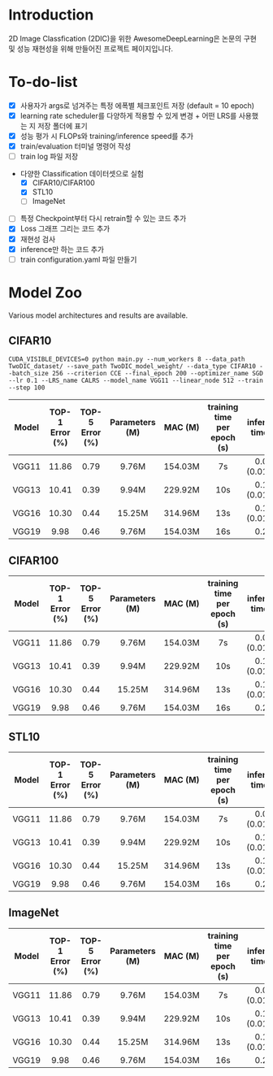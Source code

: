 # Introduction
2D Image Classfication (2DIC)을 위한 AwesomeDeepLearning은 논문의 구현 및 성능 재현성을 위해 만들어진 프로젝트 페이지입니다.

# To-do-list
- [X] 사용자가 args로 넘겨주는 특정 에폭별 체크포인트 저장 (default = 10 epoch)
- [X] learning rate scheduler를 다양하게 적용할 수 있게 변경 + 어떤 LRS를 사용했는 지 저장 폴더에 표기
- [X] 성능 평가 시 FLOPs와 training/inference speed를 추가
- [X] train/evaluation 터미널 명령어 작성
- [ ] train log 파일 저장
- 다양한 Classification 데이터셋으로 실험
    - [X] CIFAR10/CIFAR100
    - [X] STL10
    - [ ] ImageNet
- [ ] 특정 Checkpoint부터 다시 retrain할 수 있는 코드 추가
- [X] Loss 그래프 그리는 코드 추가
- [X] 재현성 검사
- [X] inference만 하는 코드 추가
- [ ] train configuration.yaml 파일 만들기

# Model Zoo

Various model architectures and results are available.

## CIFAR10

`CUDA_VISIBLE_DEVICES=0 python main.py --num_workers 8 --data_path TwoDIC_dataset/ --save_path TwoDIC_model_weight/ --data_type CIFAR10 --batch_size 256 --criterion CCE --final_epoch 200 --optimizer_name SGD --lr 0.1 --LRS_name CALRS --model_name VGG11 --linear_node 512 --train --step 100`

|Model|TOP-1 Error (%)|TOP-5 Error (%)|Parameters (M)|MAC (M)|training time per epoch (s)|inference time (s)|
|:------:|:---:|:---:|:---:|:---:|:---:|:---:|
|VGG11|11.86|0.79|9.76M|154.03M|7s|0.09s (0.0115s)|
|VGG13|10.41|0.39|9.94M|229.92M|10s|0.13s (0.0162s)|
|VGG16|10.30|0.44|15.25M|314.96M|13s|0.17s (0.0197s)|
|VGG19|9.98 |0.46|9.76M|154.03M|16s|0.21s|

## CIFAR100

|Model|TOP-1 Error (%)|TOP-5 Error (%)|Parameters (M)|MAC (M)|training time per epoch (s)|inference time (s)|
|:------:|:---:|:---:|:---:|:---:|:---:|:---:|
|VGG11|11.86|0.79|9.76M|154.03M|7s|0.09s (0.0115s)|
|VGG13|10.41|0.39|9.94M|229.92M|10s|0.13s (0.0162s)|
|VGG16|10.30|0.44|15.25M|314.96M|13s|0.17s (0.0197s)|
|VGG19|9.98 |0.46|9.76M|154.03M|16s|0.21s|

## STL10

|Model|TOP-1 Error (%)|TOP-5 Error (%)|Parameters (M)|MAC (M)|training time per epoch (s)|inference time (s)|
|:------:|:---:|:---:|:---:|:---:|:---:|:---:|
|VGG11|11.86|0.79|9.76M|154.03M|7s|0.09s (0.0115s)|
|VGG13|10.41|0.39|9.94M|229.92M|10s|0.13s (0.0162s)|
|VGG16|10.30|0.44|15.25M|314.96M|13s|0.17s (0.0197s)|
|VGG19|9.98 |0.46|9.76M|154.03M|16s|0.21s|

## ImageNet

|Model|TOP-1 Error (%)|TOP-5 Error (%)|Parameters (M)|MAC (M)|training time per epoch (s)|inference time (s)|
|:------:|:---:|:---:|:---:|:---:|:---:|:---:|
|VGG11|11.86|0.79|9.76M|154.03M|7s|0.09s (0.0115s)|
|VGG13|10.41|0.39|9.94M|229.92M|10s|0.13s (0.0162s)|
|VGG16|10.30|0.44|15.25M|314.96M|13s|0.17s (0.0197s)|
|VGG19|9.98 |0.46|9.76M|154.03M|16s|0.21s|
